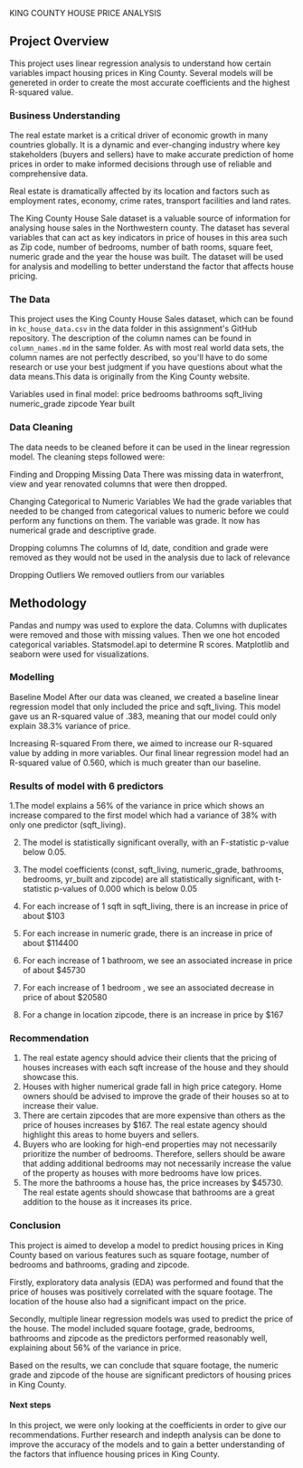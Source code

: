 KING COUNTY HOUSE PRICE ANALYSIS



## Project Overview

This project uses linear regression analysis to understand how certain variables impact housing prices in King County. Several models  will be genereted in order to create the most accurate coefficients and the highest R-squared value.


### Business Understanding

The real estate market is a critical driver of economic growth in many countries globally. It is a dynamic and ever-changing industry where key stakeholders (buyers and sellers) have to make accurate prediction of home prices in order to make informed decisions through use of reliable and comprehensive data.

Real estate is dramatically affected by its location and factors such as employment rates, economy, crime rates, transport facilities and land rates.

The King County House Sale dataset is a valuable source of information for analysing house sales in the Northwestern county. The dataset has several variables that can act as key indicators in price of houses in this area such as Zip code, number of bedrooms, number of bath rooms, square feet, numeric grade and the year the house was built.
The dataset will be used for analysis and modelling to better understand the factor that affects house pricing.


### The Data

This project uses the King County House Sales dataset, which can be found in  `kc_house_data.csv` in the data folder in this assignment's GitHub repository. The description of the column names can be found in `column_names.md` in the same folder. As with most real world data sets, the column names are not perfectly described, so you'll have to do some research or use your best judgment if you have questions about what the data means.This data is originally from the King County website.

Variables used in final model:
price
bedrooms
bathrooms
sqft_living
numeric_grade
zipcode
Year built

### Data Cleaning

The data needs to be cleaned before it can be used in the linear regression model. The cleaning steps followed were:

Finding and Dropping Missing Data
There was missing data in waterfront, view and year renovated columns that were then dropped.

Changing Categorical to Numeric Variables
We had the grade variables that needed to be changed from categorical values to numeric before we could perform any functions on them. The variable was grade. It now has numerical grade and descriptive grade.

Dropping columns
The columns of Id, date, condition and grade were removed as they would not be used in the analysis due to lack of relevance

Dropping Outliers
We removed outliers from our variables

## Methodology

Pandas and numpy was used to explore the data. Columns with duplicates were removed and those with missing values. Then we one hot encoded categorical variables. Statsmodel.api to determine R scores. Matplotlib and seaborn were used for visualizations.  


### Modelling

Baseline Model
After our data was cleaned, we created a baseline linear regression model that only included the price and sqft_living. This model gave us an R-squared value of .383, meaning that our model could only explain 38.3% variance of price.

Increasing R-squared
From there, we aimed to increase our R-squared value by adding in more variables. Our final linear regression model had an R-squared value of 0.560, which is much greater than our baseline.


### Results of model with 6 predictors

1.The model explains a 56% of the variance in price which shows an increase compared to the first model which had a variance of 38% with only one predictor (sqft_living).

2. The model is statistically significant overally, with an F-statistic p-value below 0.05.

3. The model coefficients (const, sqft_living, numeric_grade, bathrooms, bedrooms, yr_built and zipcode) are all statistically significant, with t-statistic p-values of 0.000 which is below 0.05

4. For each increase of 1 sqft in sqft_living, there is an increase in price of about $103

5. For each increase in numeric grade, there is an increase in price of about $114400

5. For each increase of 1 bathroom, we see an associated increase in price of about $45730

6. For each increase of 1 bedroom , we see an associated decrease in price of about $20580

7. For a change in location zipcode, there is an increase in price by $167



### Recommendation
1. The real estate agency should advice their clients that the pricing of houses increases with each sqft increase of the house and they should showcase this.
2. Houses with higher numerical grade fall in high price category. Home owners should be advised to improve the grade of their houses so at to increase their value.
3. There are certain zipcodes that are more expensive than others as the price of houses increases by $167. The real estate agency should highlight this areas to home buyers and sellers.
4. Buyers who are looking for high-end properties may not necessarily prioritize the number of bedrooms. Therefore, sellers should be aware that adding additional bedrooms may not necessarily increase the value of the property as houses with more bedrooms have low prices.
5. The more the bathrooms a house has, the price increases by $45730. The real estate agents should showcase that bathrooms are a great addition to the house as it increases its price.


### Conclusion

This project is aimed to develop a model to predict housing prices in King County based on various features such as square footage, number of bedrooms and bathrooms, grading and zipcode.

Firstly, exploratory data analysis (EDA) was performed and found that the price of houses was positively correlated with the square footage. The location of the house also had a significant impact on the price.

Secondly, multiple linear regression models was used to predict the price of the house. The model included square footage, grade, bedrooms, bathrooms and zipcode as the predictors performed reasonably well, explaining about 56% of the variance in price.

Based on the results, we can conclude that square footage, the numeric grade and zipcode of the house are significant predictors of housing prices in King County. 

#### Next steps

In this project, we were only looking at the coefficients in order to give our recommendations. Further research and indepth analysis can be done to improve the accuracy of the models and to gain a better understanding of the factors that influence housing prices in King County.


